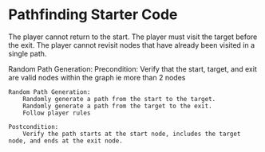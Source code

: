 # Pathfinding Starter Code

The player cannot return to the start.
The player must visit the target before the exit.
The player cannot revisit nodes that have already been visited in a single path.

Random Path Generation: 
    Precondition: 
        Verify that the start, target, and exit are valid nodes within the graph ie more than 2 nodes

    Random Path Generation:
        Randomly generate a path from the start to the target.
        Randomly generate a path from the target to the exit.
        Follow player rules

    Postcondition:
        Verify the path starts at the start node, includes the target node, and ends at the exit node.